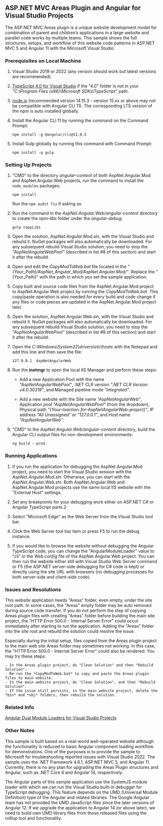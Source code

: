 ## ASP.NET MVC Areas Plugin and Angular for Visual Studio Projects

The ASP.NET MVC Areas plugin is a unique website development model for combination of parent and children’s applications in a large website and parallel code works by multiple teams. This sample shows the full structures, setups, and workflow of this website code patterns in ASP.NET MVC 5 and Angular 11 with the Microsoft Visual Studio.

### Prerequisites on Local Machine

1. Visual Studio 2019 or 2022 (any version should work but latest versions are recommended).

2. [TypeScript 4.0 for Visual Studio](https://marketplace.visualstudio.com/items?itemName=TypeScriptTeam.typescript-40) if the "4.0" folder is not in your *"C:\Program Files (x86)\Microsoft SDKs\TypeScript\"* path.

3. [node.js](https://nodejs.org/en/) (recommended version 14.15.3 - version 15.xx or above may not be compatible with Angular CLI 11). The corresponding LTS version of the npm is auto installed globally.

4. Install the Angular CLI 11 by running the command on the Command Prompt:
 
    `npm install -g @angular/cli@11.0.5`

5. Install Gulp globally by running this command with Command Prompt:
 
    `npm install -g gulp`

### Setting Up Projects

1. "CMD" to the directory *angular-content* of both AspNet.Angular.Mod and AspNet.Angular.Web projects, run the command to install the `node_modules` packages:

    `npm install`
	
    Run the `npm audit fix` if asking so.

2. Run the command in the *AspNet.Angular.Web/angular-content* directory to create the *npm-libs* folder under the *angular-debug*:

    `gulp copyLibs`

3. Open the solution, *AspNet.Angular.Mod.sln*, with the Visual Studio and rebuild it. NuGet packages will also automatically be downloaded. For any subsequent rebuild Visual Studio solution, you need to stop the *"AspNetAngularWebPool"* (described in list #8 of this section) and start it after the rebuild.

4. Open and edit the *CopyModToWeb.bat* file located in the *"{Your_Path}/AspNet_Angular_Mod/AspNet.Angular.Mod/"*. Replace the "{Your_Path}" with the path in which you set the sample application. 

5. Copy built and source code files from the AspNet.Angular.Mod project to AspNet.Angular.Web project by running the *CopyModToWeb.bat*. This copy/paste operation is also needed for every build and code change if any files or code pieces are updated in the AspNet.Angular.Mod project later.

6. Open the solution, AspNet.Angular.Web.sln, with the Visual Studio and rebuild it. NuGet packages will also automatically be downloaded. For any subsequent rebuild Visual Studio solution, you need to stop the *"AspNetAngularWebPool"* (described in list #8 of this section) and start it after the rebuild.

7. Open the *C:\Windows\System32\drivers\etc\hosts* with the Notepad and add this line and then save the file:

    `127.0.0.1  AspNetAngularWeb`

8. Run the **inetmgr** to open the local IIS Manager and perform these steps:

    - Add a new Application Pool with the name *"AspNetAngularWebPool"*, .NET CLR version *".NET CLR Version v4.0.30319"*, and Managed pipeline mode *"Integrated"*. 
    
    - Add a new website with the Site name *"AspNetAngularWeb"*, Application pool *"AspNetAngularWebPool"* (from the dropdown), Physical path *"{Your-loaction-for-AspNetAngularWeb-project}"*, IP address *"All Unassigned"* or *"127.0.0.1"*, and Host name *"AspNetAngularWeb"*. 

9. "CMD" to the *AspNet.Angular.Web/angular-content* directory, build the Angular CLI output files for non-development environments:

    `ng build --prod`

### Running Applications

1. If you run the application for debugging the AspNet.Angular.Mod project, you need to start the Visual Studio session with the *AspNet.Angular.Mod.sln*. Otherwise, you can start with the *AspNet.Angular.Web.sln*. Both AspNet.Angular.Web and AspNet.Angular.Mod projects use the same local IIS website with the "External Host" settings.

2. Set any breakpoints for your debugging work either on ASP.NET C# or Angular TypeScript parts.2

3. Select "Microsoft Edge" as the Web Server from the Visual Studio tool bar.

4. Click the Web Server tool bar item or press F5 to run the debug instance. 

5. If you would like to browse the website without debugging the Angular TypeScript code, you can change the "AngularModuleLoader" value to "cli" in the *Web.config* file of the AspNet.Angular.Web project. You can then run the website either still with Visual Studio Web Server command or F5 (the ASP.NET server-side debugging for C# code is kept) or directly using the site URL with browsers (no debugging processes for both server-side and client-side code). 

### Issues and Resolutions

This website application needs "Areas" folder, even empty, under the site root path. In some cases, the "Areas" empty folder may be auto removed during source code transfer. If you do not perform the step of copying Areas plugin files with creating "Areas" folder before building the main site project, the "HTTP Error 500.0 - Internal Server Error" could occur immediately after starting to run the application. Adding the "Areas" folder into the site root and rebuild the solution could resolve the issue. 

Especially during the initial setup, files copied from the Areas plugin project to the main web site Areas folder may sometimes not working. In this case, the "HTTP Error 500.0 - Internal Server Error" could also be rendered. You may try these steps:

    - In the Areas plugin project, do "Clean Solution" and then "Rebuild Solution".    
    - Re-run the *CopyModToWeb.bat* to copy and paste the Areas plugin files to main website.    
    - In the main website project, do "Clean Solution", and then "Rebuild Solution".    
    - If the issue still persists, in the main website project, delete the *bin* and *obj* folders, then rebuild the solution.

### Related Info

[Angular Dual Module Loaders for Visual Studio Projects](https://github.com/shenweiliu/AngularDualModuleLoaders)

### Other Notes

This sample is built based on a real-world well-operated website although the functionality is reduced to basic Angular component loading workflow for demonstratons. One of the purposes is to provide the sample to Microsoft for troubleshooting reported issues with Visual Studio 2022. The sample uses the .NET Framework 4.6.1, ASP.NET MVC 5, and Angular 11. Currently, there is no any plan for upgrading the Areas Plugin structures and Angular, such as .NET Core 6 and Angular 14, respectively.
 
The Angular parts of this sample application use the SystemJS module loader with which we can run the Visual Studio built-in debugger for TypeScript debugging. This feature depends on the UMD (Universal Module Definition) type of the Angular and related libraries. The Google Angular team has not provided the UMD JavaScript files since the later versions of Angular 12. If we upgrade the application to Angular 14 (or above later), we need to build own UMD library files from those released files using the *rolllup* tool and functionality.
